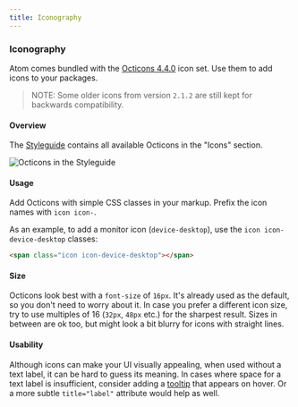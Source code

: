```yaml
---
title: Iconography
---
```

### Iconography

Atom comes bundled with the [Octicons 4.4.0](https://github.com/github/octicons/tree/v4.4.0) icon set. Use them to add icons to your packages.

> NOTE: Some older icons from version `2.1.2` are still kept for backwards compatibility.

#### Overview

The [Styleguide](/hacking-atom/sections/creating-a-theme/#atom-styleguide) contains all available Octicons in the "Icons" section.

![Octicons in the Styleguide](../../images/iconography.png "Octicons in the Styleguide")

#### Usage

Add Octicons with simple CSS classes in your markup. Prefix the icon names with `icon icon-`.

As an example, to add a monitor icon (`device-desktop`), use the `icon icon-device-desktop` classes:

```html
<span class="icon icon-device-desktop"></span>
```

#### Size

Octicons look best with a `font-size` of `16px`. It's already used as the default, so you don't need to worry about it. In case you prefer a different icon size, try to use multiples of 16 (`32px`, `48px` etc.) for the sharpest result. Sizes in between are ok too, but might look a bit blurry for icons with straight lines.

#### Usability

Although icons can make your UI visually appealing, when used without a text label, it can be hard to guess its meaning. In cases where space for a text label is insufficient, consider adding a [tooltip](https://atom.io/docs/api/latest/TooltipManager) that appears on hover. Or a more subtle `title="label"` attribute would help as well.
